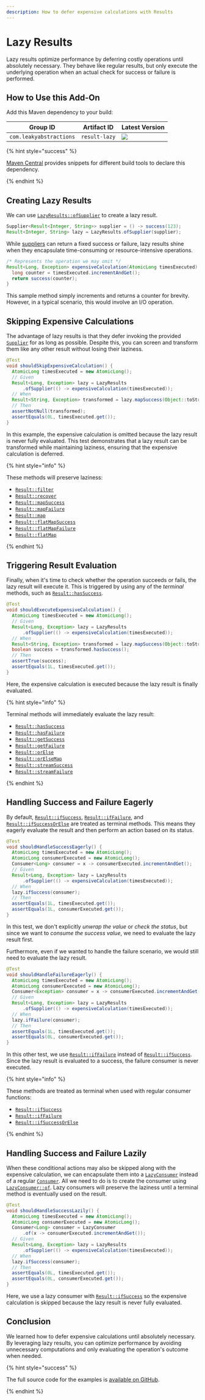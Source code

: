 ```yaml
---
description: How to defer expensive calculations with Results
---
```


# Lazy Results

Lazy results optimize performance by deferring costly operations until absolutely necessary. They behave like regular
results, but only execute the underlying operation when an actual check for success or failure is performed.


## How to Use this Add-On

Add this Maven dependency to your build:

| Group ID                | Artifact ID   | Latest Version |
|-------------------------|---------------|----------------|
| `com.leakyabstractions` | `result-lazy` | ![][LATEST]    |

{% hint style="success" %}

[Maven Central][RELEASES] provides snippets for different build tools to declare this dependency.

{% endhint %}


## Creating Lazy Results

We can use [`LazyResults::ofSupplier`][LAZY_RESULTS_OF_SUPPLIER] to create a lazy result.

```java
Supplier<Result<Integer, String>> supplier = () -> success(123);
Result<Integer, String> lazy = LazyResults.ofSupplier(supplier);
```

While [suppliers][SUPPLIER] can return a fixed success or failure, lazy results shine when they encapsulate
time-consuming or resource-intensive operations.

```java
/* Represents the operation we may omit */
Result<Long, Exception> expensiveCalculation(AtomicLong timesExecuted) {
  long counter = timesExecuted.incrementAndGet();
  return success(counter);
}
```

This sample method simply increments and returns a counter for brevity. However, in a typical scenario, this would
involve an I/O operation.


## Skipping Expensive Calculations

The advantage of lazy results is that they defer invoking the provided [`Supplier`][SUPPLIER] for as long as possible.
Despite this, you can screen and transform them like any other result without losing their laziness.

```java
@Test
void shouldSkipExpensiveCalculation() {
  AtomicLong timesExecuted = new AtomicLong();
  // Given
  Result<Long, Exception> lazy = LazyResults
      .ofSupplier(() -> expensiveCalculation(timesExecuted));
  // When
  Result<String, Exception> transformed = lazy.mapSuccess(Object::toString);
  // Then
  assertNotNull(transformed);
  assertEquals(0L, timesExecuted.get());
}
```

In this example, the expensive calculation is omitted because the lazy result is never fully evaluated. This test
demonstrates that a lazy result can be transformed while maintaining laziness, ensuring that the expensive calculation
is deferred.

{% hint style="info" %}

These methods will preserve laziness:

- [`Result::filter`][RESULT_FILTER]
- [`Result::recover`][RESULT_RECOVER]
- [`Result::mapSuccess`][RESULT_MAP_SUCCESS]
- [`Result::mapFailure`][RESULT_MAP_FAILURE]
- [`Result::map`][RESULT_MAP]
- [`Result::flatMapSuccess`][RESULT_FLATMAP_SUCCESS]
- [`Result::flatMapFailure`][RESULT_FLATMAP_FAILURE]
- [`Result::flatMap`][RESULT_FLATMAP]

{% endhint %}


## Triggering Result Evaluation

Finally, when it's time to check whether the operation succeeds or fails, the lazy result will execute it. This is
triggered by using any of the *terminal* methods, such as [`Result::hasSuccess`][RESULT_HAS_SUCCESS].

```java
@Test
void shouldExecuteExpensiveCalculation() {
  AtomicLong timesExecuted = new AtomicLong();
  // Given
  Result<Long, Exception> lazy = LazyResults
      .ofSupplier(() -> expensiveCalculation(timesExecuted));
  // When
  Result<String, Exception> transformed = lazy.mapSuccess(Object::toString);
  boolean success = transformed.hasSuccess();
  // Then
  assertTrue(success);
  assertEquals(1L, timesExecuted.get());
}
```

Here, the expensive calculation is executed because the lazy result is finally evaluated.

{% hint style="info" %}

Terminal methods will immediately evaluate the lazy result:

- [`Result::hasSuccess`][RESULT_HAS_SUCCESS]
- [`Result::hasFailure`][RESULT_HAS_FAILURE]
- [`Result::getSuccess`][RESULT_GET_SUCCESS]
- [`Result::getFailure`][RESULT_GET_FAILURE]
- [`Result::orElse`][RESULT_OR_ELSE]
- [`Result::orElseMap`][RESULT_OR_ELSE_MAP]
- [`Result::streamSuccess`][RESULT_STREAM_SUCCESS]
- [`Result::streamFailure`][RESULT_STREAM_FAILURE]

{% endhint %}


## Handling Success and Failure Eagerly

By default, [`Result::ifSuccess`][RESULT_IF_SUCCESS], [`Result::ifFailure`][RESULT_IF_FAILURE], and
[`Result::ifSuccessOrElse`][RESULT_IF_SUCCESS_OR_ELSE] are treated as terminal methods. This means they eagerly evaluate
the result and then perform an action based on its status.

```java
@Test
void shouldHandleSuccessEagerly() {
  AtomicLong timesExecuted = new AtomicLong();
  AtomicLong consumerExecuted = new AtomicLong();
  Consumer<Long> consumer = x -> consumerExecuted.incrementAndGet();
  // Given
  Result<Long, Exception> lazy = LazyResults
      .ofSupplier(() -> expensiveCalculation(timesExecuted));
  // When
  lazy.ifSuccess(consumer);
  // Then
  assertEquals(1L, timesExecuted.get());
  assertEquals(1L, consumerExecuted.get());
}
```

In this test, we don't explicitly *unwrap the value* or *check the status*, but since we want to
*consume the success value*, we need to evaluate the lazy result first.

Furthermore, even if we wanted to handle the failure scenario, we would still need to evaluate the lazy result.

```java
@Test
void shouldHandleFailureEagerly() {
  AtomicLong timesExecuted = new AtomicLong();
  AtomicLong consumerExecuted = new AtomicLong();
  Consumer<Exception> consumer = x -> consumerExecuted.incrementAndGet();
  // Given
  Result<Long, Exception> lazy = LazyResults
      .ofSupplier(() -> expensiveCalculation(timesExecuted));
  // When
  lazy.ifFailure(consumer);
  // Then
  assertEquals(1L, timesExecuted.get());
  assertEquals(0L, consumerExecuted.get());
}
```

In this other test, we use [`Result::ifFailure`][RESULT_IF_FAILURE] instead of [`Result::ifSuccess`][RESULT_IF_SUCCESS].
Since the lazy result is evaluated to a success, the failure consumer is never executed.

{% hint style="info" %}

These methods are treated as terminal when used with regular consumer functions:

- [`Result::ifSuccess`][RESULT_IF_SUCCESS]
- [`Result::ifFailure`][RESULT_IF_FAILURE]
- [`Result::ifSuccessOrElse`][RESULT_IF_SUCCESS_OR_ELSE]

{% endhint %}


## Handling Success and Failure Lazily

When these conditional actions may also be skipped along with the expensive calculation, we can encapsulate them into a
[`LazyConsumer`][LAZY_CONSUMER] instead of a regular [`Consumer`][CONSUMER]. All we need to do is to create the consumer
using [`LazyConsumer::of`][LAZY_CONSUMER_OF]. Lazy consumers will preserve the laziness until a terminal method is
eventually used on the result.

```java
@Test
void shouldHandleSuccessLazily() {
  AtomicLong timesExecuted = new AtomicLong();
  AtomicLong consumerExecuted = new AtomicLong();
  Consumer<Long> consumer = LazyConsumer
      .of(x -> consumerExecuted.incrementAndGet());
  // Given
  Result<Long, Exception> lazy = LazyResults
      .ofSupplier(() -> expensiveCalculation(timesExecuted));
  // When
  lazy.ifSuccess(consumer);
  // Then
  assertEquals(0L, timesExecuted.get());
  assertEquals(0L, consumerExecuted.get());
}
```

Here, we use a lazy consumer with [`Result::ifSuccess`][RESULT_IF_SUCCESS] so the expensive calculation is skipped
because the lazy result is never fully evaluated.


## Conclusion

We learned how to defer expensive calculations until absolutely necessary. By leveraging lazy results, you can optimize
performance by avoiding unnecessary computations and only evaluating the operation's outcome when needed.

{% hint style="success" %}

The full source code for the examples is [available on GitHub][EXAMPLES].

{% endhint %}


[CONSUMER]:                     https://docs.oracle.com/en/java/javase/21/docs/api/java.base/java/util/function/Consumer.html
[EXAMPLES]:                     https://github.com/LeakyAbstractions/result-lazy/tree/main/result-lazy/src/test/java/example
[LATEST]:                       https://img.shields.io/endpoint?url=https://dev.leakyabstractions.com/result-lazy/latest.json
[LAZY_CONSUMER]:                https://javadoc.io/doc/com.leakyabstractions/result-lazy/latest/com/leakyabstractions/result/lazy/LazyConsumer.html
[LAZY_CONSUMER_OF]:             https://javadoc.io/doc/com.leakyabstractions/result-lazy/latest/com/leakyabstractions/result/lazy/LazyConsumer.html#of-java.util.function.Consumer-
[LAZY_RESULTS_OF_SUPPLIER]:     https://javadoc.io/doc/com.leakyabstractions/result-lazy/latest/com/leakyabstractions/result/lazy/LazyResults.html#ofSupplier-java.util.function.Supplier-
[RELEASES]:                     https://central.sonatype.com/artifact/com.leakyabstractions/result-lazy/
[RESULT_FILTER]:                https://javadoc.io/doc/com.leakyabstractions/result-api/latest/com/leakyabstractions/result/api/Result.html#filter-java.util.function.Predicate-java.util.function.Function-
[RESULT_FLATMAP]:               https://javadoc.io/doc/com.leakyabstractions/result-api/latest/com/leakyabstractions/result/api/Result.html#flatMap-java.util.function.Function-java.util.function.Function-
[RESULT_FLATMAP_FAILURE]:       https://javadoc.io/doc/com.leakyabstractions/result-api/latest/com/leakyabstractions/result/api/Result.html#flatMapFailure-java.util.function.Function-
[RESULT_FLATMAP_SUCCESS]:       https://javadoc.io/doc/com.leakyabstractions/result-api/latest/com/leakyabstractions/result/api/Result.html#flatMapSuccess-java.util.function.Function-
[RESULT_GET_FAILURE]:           https://javadoc.io/doc/com.leakyabstractions/result-api/latest/com/leakyabstractions/result/api/Result.html#getFailure--
[RESULT_GET_SUCCESS]:           https://javadoc.io/doc/com.leakyabstractions/result-api/latest/com/leakyabstractions/result/api/Result.html#getSuccess--
[RESULT_HAS_FAILURE]:           https://javadoc.io/doc/com.leakyabstractions/result-api/latest/com/leakyabstractions/result/api/Result.html#hasFailure--
[RESULT_HAS_SUCCESS]:           https://javadoc.io/doc/com.leakyabstractions/result-api/latest/com/leakyabstractions/result/api/Result.html#hasSuccess--
[RESULT_IF_FAILURE]:            https://javadoc.io/doc/com.leakyabstractions/result-api/latest/com/leakyabstractions/result/api/Result.html#ifFailure-java.util.function.Consumer-
[RESULT_IF_SUCCESS]:            https://javadoc.io/doc/com.leakyabstractions/result-api/latest/com/leakyabstractions/result/api/Result.html#ifSuccess-java.util.function.Consumer-
[RESULT_IF_SUCCESS_OR_ELSE]:    https://javadoc.io/doc/com.leakyabstractions/result-api/latest/com/leakyabstractions/result/api/Result.html#ifSuccessOrElse-java.util.function.Consumer-java.util.function.Consumer-
[RESULT_MAP]:                   https://javadoc.io/doc/com.leakyabstractions/result-api/latest/com/leakyabstractions/result/api/Result.html#map-java.util.function.Function-java.util.function.Function-
[RESULT_MAP_FAILURE]:           https://javadoc.io/doc/com.leakyabstractions/result-api/latest/com/leakyabstractions/result/api/Result.html#mapFailure-java.util.function.Function-
[RESULT_MAP_SUCCESS]:           https://javadoc.io/doc/com.leakyabstractions/result-api/latest/com/leakyabstractions/result/api/Result.html#mapSuccess-java.util.function.Function-
[RESULT_OR_ELSE]:               https://javadoc.io/doc/com.leakyabstractions/result-api/latest/com/leakyabstractions/result/api/Result.html#orElse-S-
[RESULT_OR_ELSE_MAP]:           https://javadoc.io/doc/com.leakyabstractions/result-api/latest/com/leakyabstractions/result/api/Result.html#orElseMap-java.util.function.Function-
[RESULT_RECOVER]:               https://javadoc.io/doc/com.leakyabstractions/result-api/latest/com/leakyabstractions/result/api/Result.html#recover-java.util.function.Predicate-java.util.function.Function-
[RESULT_STREAM_FAILURE]:        https://javadoc.io/doc/com.leakyabstractions/result-api/latest/com/leakyabstractions/result/api/Result.html#streamFailure--
[RESULT_STREAM_SUCCESS]:        https://javadoc.io/doc/com.leakyabstractions/result-api/latest/com/leakyabstractions/result/api/Result.html#streamSuccess--
[SUPPLIER]:                     https://docs.oracle.com/en/java/javase/21/docs/api/java.base/java/util/function/Supplier.html
